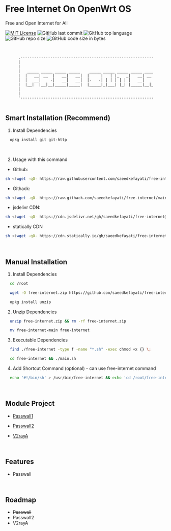 
# Free Internet On OpenWrt OS

Free and Open Internet for All

[![MIT License](https://img.shields.io/badge/License-MIT-green.svg)](https://choosealicense.com/licenses/mit/)
![GitHub last commit](https://img.shields.io/github/last-commit/saeedkefayati/free-internet)
![GitHub top language](https://img.shields.io/github/languages/top/saeedkefayati/free-internet)
![GitHub repo size](https://img.shields.io/github/repo-size/saeedkefayati/free-internet)
![GitHub code size in bytes](https://img.shields.io/github/languages/code-size/saeedkefayati/free-internet)


<br/>

<figure>
  <pre role="img" aria-label="ASCII BANNER" style="text-align:center; font-size:0.75rem;">
.--------------------------------------------------------------------------------.
|                                                                                |
|                                                                                |
|   _____ _____ _____ _____    _____ _____ _____ _____ _____ _____ _____ _____   |
|  |   __| __  |   __|   __|  |     |   | |_   _|   __| __  |   | |   __|_   _|  |
|  |   __|    -|   __|   __|  |-   -| | | | | | |   __|    -| | | |   __| | |    |
|  |__|  |__|__|_____|_____|  |_____|_|___| |_| |_____|__|__|_|___|_____| |_|    |
|                                                                                |
|                                                                                |
'--------------------------------------------------------------------------------'
  </pre>
</figure>


## Smart Installation (Recommend)

1. Install Dependencies<br/>
```bash
  opkg install git git-http
```

<br/>

2. Usage with this command<br/>
- Github:
```bash
sh <(wget -qO- https://raw.githubusercontent.com/saeedkefayati/free-internet/main/install.sh)
```

- Githack:
```bash
sh <(wget -qO- https://raw.githack.com/saeedkefayati/free-internet/main/install.sh)
```

- jsdelivr CDN:
```bash
sh <(wget -qO- https://cdn.jsdelivr.net/gh/saeedkefayati/free-internet@main/install.sh)
```

- statically CDN
```bash
sh <(wget -qO- https://cdn.statically.io/gh/saeedkefayati/free-internet/main/install.sh)
```

<br/>

## Manual Installation

1. Install Dependencies<br/>
```bash
  cd /root
```
```bash
  wget -O free-internet.zip https://github.com/saeedkefayati/free-internet/archive/refs/heads/main.zip
```
```bash
  opkg install unzip
```


2. Unzip Dependencies<br/>
```bash
  unzip free-internet.zip && rm -rf free-internet.zip
```
```bash
  mv free-internet-main free-internet
```

3. Executable Dependencies<br/>
```bash
  find ./free-internet -type f -name "*.sh" -exec chmod +x {} \;
```
```bash
  cd free-internet && ./main.sh
```

4. Add Shortcut Command (optional) - can use free-internet command<br/>
```bash
  echo '#!/bin/sh' > /usr/bin/free-internet && echo 'cd /root/free-internet && ./main.sh' >> /usr/bin/free-internet && chmod +x /usr/bin/free-internet
```

<br/>

## Module Project

- [Passwall1](https://github.com/saeedkefayati/passwall1)

- [Passwall2](https://github.com/saeedkefayati/passwall2)

- [V2rayA](https://github.com/saeedkefayati/v2raya)

<br/>

## Features

- Passwall

<br/>

## Roadmap

- ~~Passwall~~
- Passwall2
- V2rayA